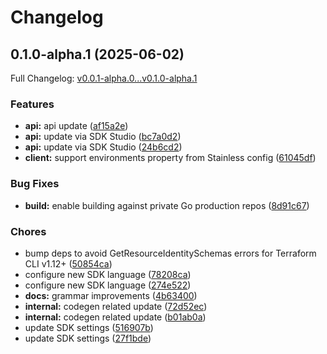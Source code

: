 # Changelog

## 0.1.0-alpha.1 (2025-06-02)

Full Changelog: [v0.0.1-alpha.0...v0.1.0-alpha.1](https://github.com/Metronome-Industries/terraform-provider-metronome/compare/v0.0.1-alpha.0...v0.1.0-alpha.1)

### Features

* **api:** api update ([af15a2e](https://github.com/Metronome-Industries/terraform-provider-metronome/commit/af15a2e4ad62763dd077e7c77d55d4f4b80cf775))
* **api:** update via SDK Studio ([bc7a0d2](https://github.com/Metronome-Industries/terraform-provider-metronome/commit/bc7a0d2261a2737ecacedc5377e1476584446e17))
* **api:** update via SDK Studio ([24b6cd2](https://github.com/Metronome-Industries/terraform-provider-metronome/commit/24b6cd234632d6f00b76e42dec7166809e4eccfb))
* **client:** support environments property from Stainless config ([61045df](https://github.com/Metronome-Industries/terraform-provider-metronome/commit/61045dfbab6a9d090312abf535a6c2f09e27b200))


### Bug Fixes

* **build:** enable building against private Go production repos ([8d91c67](https://github.com/Metronome-Industries/terraform-provider-metronome/commit/8d91c671fadc5f13e7894d4b2cbb31487fc44ecd))


### Chores

* bump deps to avoid GetResourceIdentitySchemas errors for Terraform CLI v1.12+ ([50854ca](https://github.com/Metronome-Industries/terraform-provider-metronome/commit/50854cabe850cd51ff33407087951263e1c3dd3c))
* configure new SDK language ([78208ca](https://github.com/Metronome-Industries/terraform-provider-metronome/commit/78208cac02cef64f3fe66f754bf526278a17e81b))
* configure new SDK language ([274e522](https://github.com/Metronome-Industries/terraform-provider-metronome/commit/274e5224fe74887e75e153e366d9defa0df37502))
* **docs:** grammar improvements ([4b63400](https://github.com/Metronome-Industries/terraform-provider-metronome/commit/4b634003635bcee03e530e514972e301895d2064))
* **internal:** codegen related update ([72d52ec](https://github.com/Metronome-Industries/terraform-provider-metronome/commit/72d52eca0efe9d06fafb171c6384c946c9742d01))
* **internal:** codegen related update ([b01ab0a](https://github.com/Metronome-Industries/terraform-provider-metronome/commit/b01ab0a2304168b145ea4b27ca550831f90977a5))
* update SDK settings ([516907b](https://github.com/Metronome-Industries/terraform-provider-metronome/commit/516907b78611bbd6234b884eab60b2a092d117d6))
* update SDK settings ([27f1bde](https://github.com/Metronome-Industries/terraform-provider-metronome/commit/27f1bdee1111fc1565cffa524d1c7185d073ac38))
